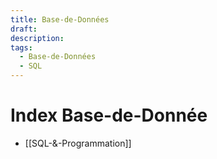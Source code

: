 ```yaml
---
title: Base-de-Données
draft: 
description: 
tags:
  - Base-de-Données
  - SQL
---
```

# Index Base-de-Donnée
- [[SQL-&-Programmation]]